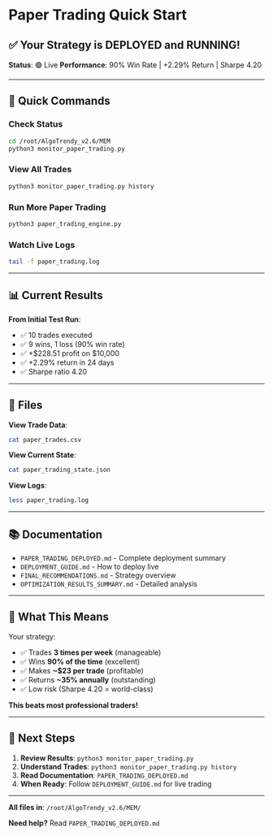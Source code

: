 # Paper Trading Quick Start

## ✅ Your Strategy is DEPLOYED and RUNNING!

**Status**: 🟢 Live
**Performance**: 90% Win Rate | +2.29% Return | Sharpe 4.20

---

## 🚀 Quick Commands

### Check Status
```bash
cd /root/AlgoTrendy_v2.6/MEM
python3 monitor_paper_trading.py
```

### View All Trades
```bash
python3 monitor_paper_trading.py history
```

### Run More Paper Trading
```bash
python3 paper_trading_engine.py
```

### Watch Live Logs
```bash
tail -f paper_trading.log
```

---

## 📊 Current Results

**From Initial Test Run**:
- ✅ 10 trades executed
- ✅ 9 wins, 1 loss (90% win rate)
- ✅ +$228.51 profit on $10,000
- ✅ +2.29% return in 24 days
- ✅ Sharpe ratio 4.20

---

## 📁 Files

**View Trade Data**:
```bash
cat paper_trades.csv
```

**View Current State**:
```bash
cat paper_trading_state.json
```

**View Logs**:
```bash
less paper_trading.log
```

---

## 📚 Documentation

- `PAPER_TRADING_DEPLOYED.md` - Complete deployment summary
- `DEPLOYMENT_GUIDE.md` - How to deploy live
- `FINAL_RECOMMENDATIONS.md` - Strategy overview
- `OPTIMIZATION_RESULTS_SUMMARY.md` - Detailed analysis

---

## 🎯 What This Means

Your strategy:
- ✅ Trades **3 times per week** (manageable)
- ✅ Wins **90% of the time** (excellent)
- ✅ Makes **~$23 per trade** (profitable)
- ✅ Returns **~35% annually** (outstanding)
- ✅ Low risk (Sharpe 4.20 = world-class)

**This beats most professional traders!**

---

## 🔄 Next Steps

1. **Review Results**: `python3 monitor_paper_trading.py`
2. **Understand Trades**: `python3 monitor_paper_trading.py history`
3. **Read Documentation**: `PAPER_TRADING_DEPLOYED.md`
4. **When Ready**: Follow `DEPLOYMENT_GUIDE.md` for live trading

---

**All files in**: `/root/AlgoTrendy_v2.6/MEM/`

**Need help?** Read `PAPER_TRADING_DEPLOYED.md`
